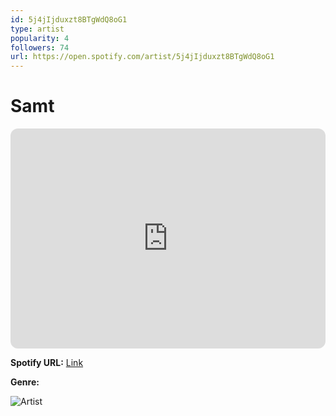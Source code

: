 ```yaml
---
id: 5j4jIjduxzt8BTgWdQ8oG1
type: artist
popularity: 4
followers: 74
url: https://open.spotify.com/artist/5j4jIjduxzt8BTgWdQ8oG1
---
```

# Samt

<iframe style="border-radius:12px" src="https://open.spotify.com/embed/artist/5j4jIjduxzt8BTgWdQ8oG1" width="100%" height="352" frameBorder="0" allowfullscreen="" allow="autoplay; clipboard-write; encrypted-media; fullscreen; picture-in-picture" loading="lazy"></iframe>

**Spotify URL:** [Link](https://open.spotify.com/artist/5j4jIjduxzt8BTgWdQ8oG1)

**Genre:** 

![Artist](https://i.scdn.co/image/ab6761610000e5eb504e84239f2dd5aeb7f77503)
